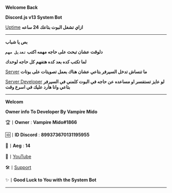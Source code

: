 **Welcome Back**

**Discord.js v13 System Bot**

[Uptime](https://uptimerobot.com/) **ازاي تشغل البوت بتاعك 24 ساعه**
______________________________________________________________________________________
**بص يا شباب**

**دلوقت عشان تبحث على حاجه مهمه اكتب `تعديل مهم`**

**لما تكتب كده بعد كده هتفهم كل حاجه لوحدك**

[Server](https://discord.gg/tgaAqfWHdA) **ما تنساش تدخل السيرفر بتاعي عشان هناك بعمل تصويتات على بوتات**

[Server Developer](https://discord.gg/tgaAqfWHdA) **لو عايز تستفسر او مساعده عن حاجه في البوت كلمني في السيرفر بتاعي وانا هارد عليك في اسرع وقت**

_____________________________________________________________________________________
**Welcom**

**Owner info To Developer By Vampire Mido**

🏆丨**Owner** : **Vampire Mido#1866**

🆔丨**ID Discord** : **899373670131195955**

💫丨**Aeg** : **14**

🎥丨[YouTube](https://bit.ly/3HLaAoo)

🛠️丨[Support](https://discord.gg/tgaAqfWHdA)

✨丨**Good Luck to You with the System Bot**
_____________________________________________________________________________________